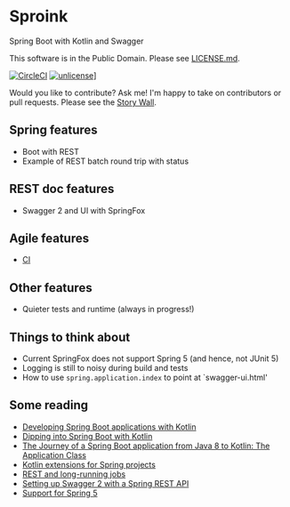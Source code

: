 # Sproink

Spring Boot with Kotlin and Swagger

This software is in the Public Domain.  Please see [LICENSE.md](LICENSE.md).

[![CircleCI](https://img.shields.io/circleci/project/github/binkley/sproingk-swagger.svg)](https://circleci.com/gh/binkley/sproingk-swagger) [![unlicense](https://img.shields.io/badge/un-license-green.svg?style=flat)](http://unlicense.org)]

Would you like to contribute?  Ask me!  I'm happy to take on contributors or
pull requests.  Please see the [Story
Wall](https://github.com/binkley/sproingk-swagger/projects/2).

## Spring features

* Boot with REST
* Example of REST batch round trip with status

## REST doc features

* Swagger 2 and UI with SpringFox

## Agile features

* [CI](https://circleci.com/gh/binkley/sproingk-swagger)

## Other features

* Quieter tests and runtime (always in progress!)

## Things to think about

* Current SpringFox does not support Spring 5 (and hence, not JUnit 5)
* Logging is still to noisy during build and tests
* How to use `spring.application.index` to point at `swagger-ui.html'

## Some reading

* [Developing Spring Boot applications with Kotlin](https://spring.io/blog/2016/02/15/developing-spring-boot-applications-with-kotlin)
* [Dipping into Spring Boot with Kotlin](https://medium.com/@mchlstckl/dipping-into-spring-boot-with-kotlin-31881edd13c2#.h26gsle9y)
* [The Journey of a Spring Boot application from Java 8 to Kotlin: The Application Class](http://engineering.pivotal.io/post/spring-boot-application-with-kotlin/)
* [Kotlin extensions for Spring projects](https://github.com/sdeleuze/spring-kotlin)
* [REST and long-running jobs](http://farazdagi.com/blog/2014/rest-long-running-jobs/)
* [Setting up Swagger 2 with a Spring REST API](http://www.baeldung.com/swagger-2-documentation-for-spring-rest-api)
* [Support for Spring 5](https://github.com/springfox/springfox/issues/1644)
